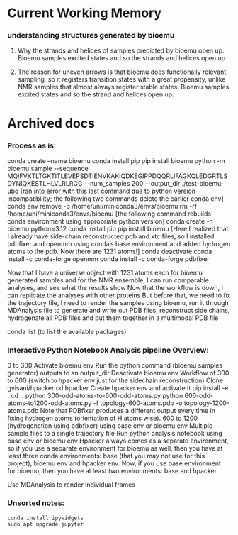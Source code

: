 # Current Working Memory
### understanding structures generated by bioemu

1) Why the strands and helices of samples predicted by bioemu open up: Bioemu samples excited states and so the strands and helices open up

2) The reason for uneven arrows is that bioemu does functionally relevant sampling; so it registers transition states with a great propensity, unlike NMR samples that almost always register stable states. Bioemu samples excited states and so the strand and helices open up.






# Archived docs


### Process as is:
conda create –name bioemu
conda install pip
pip install bioemu
python -m bioemu.sample --sequence MQIFVKTLTGKTITLEVEPSDTIENVKAKIQDKEGIPPDQQRLIFAGKQLEDGRTLSDYNIQKESTLHLVLRLRGG --num_samples 200 --output_dir ./test-bioemu-ubq
[ran into error with this last command due to python version incompatibility; the following two commands delete the earlier conda env]
conda env remove -p /home/uni/miniconda3/envs/bioemu
rm -rf /home/uni/miniconda3/envs/bioemu
[the following command rebuilds conda environment using appropriate python version]
conda create -n bioemu python=3.12
conda install pip
pip install bioemu 
[Here I realized that I already have side-chain reconstructed pdb and xtc files, so I installed pdbfixer and openmm using conda’s base environment and added hydrogen atoms to the pdb. Now there are 1231 atoms!]
conda deactivate
conda install -c conda-forge openmm
conda install -c conda-forge pdbfixer

Now that I have a universe object with 1231 atoms each for bioemu generated samples and for the NMR ensemble, I can run comparable analyses, and see what the results show
Now that the workflow is down, I can replicate the analyses with other proteins
But before that, we need to fix the trajectory file, I need to render the samples using bioemu, run it through MDAnalysis file to generate and write out PDB files, reconstruct side chains, hydrogenate all PDB files and put them together in a multimodal PDB file


conda list (to list the available packages)


### Interactive Python Notebook Analysis pipeline Overview:
0 to 300 
Activate bioemu env 
Run the python command (bioemu samples generator) outputs to an output_dir
Deactivate bioemu env
Workflow of 300 to 600 (switch to hpacker env just for the sidechain reconstruction)
Clone gvisani/hpacker
cd hpacker
Create hpacker env and activate it
pip install -e .
cd ..
python 300-odd-atoms-to-600-odd-atoms.py
python 600-odd-atoms-to1200-odd-atoms.py -f topology-600-atoms.pdb -o topology-1200-atoms.pdb
Note that PDBfixer produces a different output every time in fixing hydrogen atoms (orientation of H atoms wise).
600 to 1200 (hydrogenation using pdbfixer) using base env or bioemu env
Multiple sample files to a single trajectory file
Run python analysis notebook using base env or bioemu env
Hpacker always comes as a separate environment, so if you use a separate environment for bioemu as well, then you have at least three conda environments: base (that you may not use for this project), bioemu env and hpacker env. Now, if you use base environment for bioemu, then you have at least two environments: base and hpacker.

Use MDAnalysis to render individual frames


### Unsorted notes:
```bash
conda install ipywidgets
sudo apt upgrade jupyter 
```